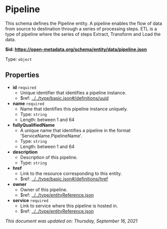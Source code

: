 # Pipeline

This schema defines the Pipeline entity. A pipeline enables the flow of data from source to destination through a series of processing steps. ETL is a type of pipeline where the series of steps Extract, Transform and Load the data.

**$id: https://open-metadata.org/schema/entity/data/pipeline.json**

Type: `object`

## Properties
 - **id** `required`
   - Unique identifier that identifies a pipeline instance.
   - $ref: [../../type/basic.json#/definitions/uuid](../types/basic.md#uuid)
 - **name** `required`
   - Name that identifies this pipeline instance uniquely.
   - Type: `string`
   - Length: between 1 and 64
 - **fullyQualifiedName**
   - A unique name that identifies a pipeline in the format 'ServiceName.PipelineName'.
   - Type: `string`
   - Length: between 1 and 64
 - **description**
   - Description of this pipeline.
   - Type: `string`
 - **href**
   - Link to the resource corresponding to this entity.
   - $ref: [../../type/basic.json#/definitions/href](../types/basic.md#href)
 - **owner**
   - Owner of this pipeline.
   - $ref: [../../type/entityReference.json](../types/entityreference.md)
 - **service** `required`
   - Link to service where this pipeline is hosted in.
   - $ref: [../../type/entityReference.json](../types/entityreference.md)

_This document was updated on: Thursday, September 16, 2021_